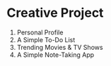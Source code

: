 # Creative Project
1. Personal Profile
2. A Simple To-Do List
3. Trending Movies & TV Shows
4. A Simple Note-Taking App
